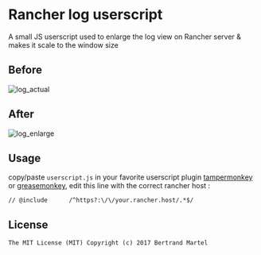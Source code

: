 # Rancher log userscript

A small JS userscript used to enlarge the log view on Rancher server & makes it scale to the window size

## Before

![log_actual](https://user-images.githubusercontent.com/5183022/34419268-22580926-ec03-11e7-9104-78443ff5fcc6.png)

## After

![log_enlarge](https://user-images.githubusercontent.com/5183022/34419270-226c6c90-ec03-11e7-977d-38f59ab47da5.png)

## Usage

copy/paste `userscript.js` in your favorite userscript plugin [tampermonkey](https://chrome.google.com/webstore/detail/tampermonkey/dhdgffkkebhmkfjojejmpbldmpobfkfo?hl=en) or [greasemonkey](https://addons.mozilla.org/fr/firefox/addon/greasemonkey/), edit this line with the correct rancher host : 

    // @include      /^https?:\/\/your.rancher.host/.*$/

## License

    The MIT License (MIT) Copyright (c) 2017 Bertrand Martel